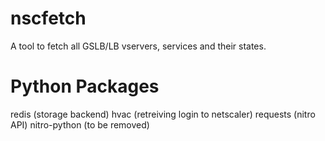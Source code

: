 # nscfetch
A tool to fetch all GSLB/LB vservers, services and their states.

# Python Packages
redis (storage backend)
hvac (retreiving login to netscaler)
requests (nitro API)
nitro-python (to be removed)
